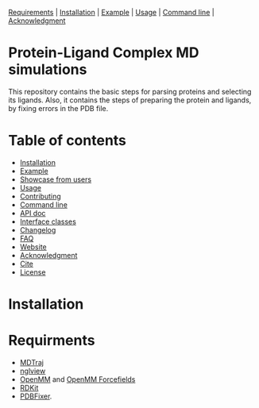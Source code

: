 [Requirements](#requirements) | [Installation](#installation) | [Example](#example) | [Usage](#usage) | [Command line](#command-line) | [Acknowledgment](#acknowledgment)

Protein-Ligand Complex MD simulations
=================
This repository contains the basic steps for parsing proteins and selecting its ligands. Also, it contains the steps of preparing the protein and ligands, by fixing errors in the PDB file.

Table of contents
=================

* [Installation](#installation)
* [Example](#example)
* [Showcase from users](#showcase-from-users)
* [Usage](#usage)
* [Contributing](#contributing)
* [Command line](#command-line)
* [API doc](#api-doc)
* [Interface classes](docs/interface_classes.md)
* [Changelog](CHANGELOG.md)
* [FAQ](#faq)
* [Website](#website)
* [Acknowledgment](#acknowledgment)
* [Cite](#cite)
* [License](#license)


Installation
============

Requirments
=================
* [MDTraj](https://github.com/mdtraj/mdtraj)
* [nglview](https://github.com/nglviewer/nglview)
* [OpenMM](https://github.com/openmm/openmm) and [OpenMM Forcefields](https://github.com/openmm/openmmforcefields)
* [RDKit](https://github.com/rdkit/rdkit)
* [PDBFixer](https://github.com/openmm/pdbfixer).


